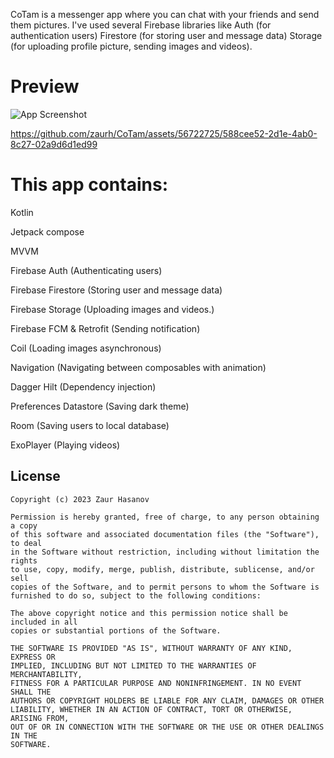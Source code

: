CoTam is a messenger app where you can chat with your friends and send them pictures. I've used several Firebase libraries like Auth (for authentication users) Firestore (for storing user and message data) Storage (for uploading profile picture, sending images and videos). 


# Preview

![App Screenshot](https://i.hizliresim.com/mlvf46r.png)



https://github.com/zaurh/CoTam/assets/56722725/588cee52-2d1e-4ab0-8c27-02a9d6d1ed99




# This app contains: 


Kotlin

Jetpack compose

MVVM

Firebase Auth (Authenticating users)

Firebase Firestore (Storing user and message data)

Firebase Storage (Uploading images and videos.)

Firebase FCM & Retrofit (Sending notification)

Coil (Loading images asynchronous)

Navigation (Navigating between composables with animation)

Dagger Hilt (Dependency injection)

Preferences Datastore (Saving dark theme)

Room (Saving users to local database)

ExoPlayer (Playing videos)



## License
```
Copyright (c) 2023 Zaur Hasanov

Permission is hereby granted, free of charge, to any person obtaining a copy
of this software and associated documentation files (the "Software"), to deal
in the Software without restriction, including without limitation the rights
to use, copy, modify, merge, publish, distribute, sublicense, and/or sell
copies of the Software, and to permit persons to whom the Software is
furnished to do so, subject to the following conditions:

The above copyright notice and this permission notice shall be included in all
copies or substantial portions of the Software.

THE SOFTWARE IS PROVIDED "AS IS", WITHOUT WARRANTY OF ANY KIND, EXPRESS OR
IMPLIED, INCLUDING BUT NOT LIMITED TO THE WARRANTIES OF MERCHANTABILITY,
FITNESS FOR A PARTICULAR PURPOSE AND NONINFRINGEMENT. IN NO EVENT SHALL THE
AUTHORS OR COPYRIGHT HOLDERS BE LIABLE FOR ANY CLAIM, DAMAGES OR OTHER
LIABILITY, WHETHER IN AN ACTION OF CONTRACT, TORT OR OTHERWISE, ARISING FROM,
OUT OF OR IN CONNECTION WITH THE SOFTWARE OR THE USE OR OTHER DEALINGS IN THE
SOFTWARE.
